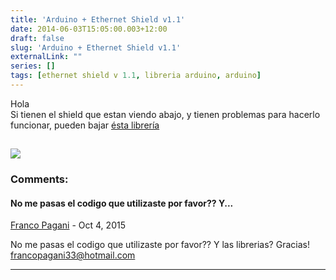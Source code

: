 ```yaml
---
title: 'Arduino + Ethernet Shield v1.1'
date: 2014-06-03T15:05:00.003+12:00
draft: false
slug: 'Arduino + Ethernet Shield v1.1'
externalLink: ""
series: []
tags: [ethernet shield v 1.1, libreria arduino, arduino]
---
```


Hola  
Si tienen el shield que estan viendo abajo, y tienen problemas para hacerlo funcionar, pueden bajar [ésta librería](https://doc-08-cc-docs.googleusercontent.com/docs/securesc/01jbnbbc3b0feh8q9pqpc05imu4mvitp/ao7cvcmdnihssv7d9k9bemiaa0grtgcv/1401760800000/18072697079190331294/18072697079190331294/0B3QJNqyJeGsoSTZoTHlsdjNGb3c?e=download&h=16653014193614665626&nonce=1kdka5j91ct7s&user=18072697079190331294&hash=hoi55l2jbbkve56om75g4hf0pk72ng7s)

[![](http://1.bp.blogspot.com/-4WmCW2cDiQU/U4069KT62tI/AAAAAAAAZGc/r1rRZq4eMzM/s1600/26839(1).jpg)](http://1.bp.blogspot.com/-4WmCW2cDiQU/U4069KT62tI/AAAAAAAAZGc/r1rRZq4eMzM/s1600/26839(1).jpg)
---
### Comments:
#### No me pasas el codigo que utilizaste por favor?? Y...
[Franco Pagani](https://www.blogger.com/profile/10213778053014275746 "noreply@blogger.com") - <time datetime="2015-10-02T09:01:54.838+13:00">Oct 4, 2015</time>

No me pasas el codigo que utilizaste por favor?? Y las librerias? Gracias! francopagani33@hotmail.com
<hr />
